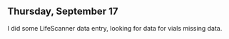 
## Thursday, September 17

I did some LifeScanner data entry, looking for data for vials missing data.

